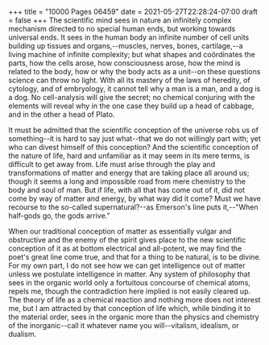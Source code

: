 +++
title = "10000 Pages 06459"
date = 2021-05-27T22:28:24-07:00
draft = false
+++
The scientific mind sees in nature an infinitely complex mechanism directed to no special human ends, but working towards universal ends. It sees in the human body an infinite number of cell units building up tissues and organs,--muscles, nerves, bones, cartilage,--a living machine of infinite complexity; but what shapes and coördinates the parts, how the cells arose, how consciousness arose, how the mind is related to the body, how or why the body acts as a unit--on these questions science can throw no light. With all its mastery of the laws of heredity, of cytology, and of embryology, it cannot tell why a man is a man, and a dog is a dog. No cell-analysis will give the secret; no chemical conjuring with the elements will reveal why in the one case they build up a head of cabbage, and in the other a head of Plato.

It must be admitted that the scientific conception of the universe robs us of something--it is hard to say just what--that we do not willingly part with; yet who can divest himself of this conception? And the scientific conception of the nature of life, hard and unfamiliar as it may seem in its mere terms, is difficult to get away from. Life must arise through the play and transformations of matter and energy that are taking place all around us; though it seems a long and impossible road from mere chemistry to the body and soul of man. But if life, with all that has come out of it, did not come by way of matter and energy, by what way did it come? Must we have recourse to the so-called supernatural?--as Emerson's line puts it,--"When half-gods go, the gods arrive."

When our traditional conception of matter as essentially vulgar and obstructive and the enemy of the spirit gives place to the new scientific conception of it as at bottom electrical and all-potent, we may find the poet's great line come true, and that for a thing to be natural, is to be divine. For my own part, I do not see how we can get intelligence out of matter unless we postulate intelligence in matter. Any system of philosophy that sees in the organic world only a fortuitous concourse of chemical atoms, repels me, though the contradiction here implied is not easily cleared up. The theory of life as a chemical reaction and nothing more does not interest me, but I am attracted by that conception of life which, while binding it to the material order, sees in the organic more than the physics and chemistry of the inorganic--call it whatever name you will--vitalism, idealism, or dualism.
